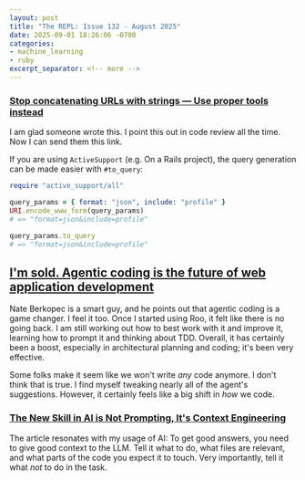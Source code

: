 ```yaml
---
layout: post
title: "The REPL: Issue 132 - August 2025"
date: 2025-09-01 18:26:06 -0700
categories:
- machine_learning
- ruby
excerpt_separator: <!-- more -->
---
```


### [Stop concatenating URLs with strings — Use proper tools instead](https://blog.arkency.com/stop-concatenating-urls-with-strings/)

I am glad someone wrote this. I point this out in code review all the time. Now I can send them this link.

If you are using `ActiveSupport` (e.g. On a Rails project), the query generation can be made easier with `#to_query`:

```ruby
require "active_support/all"

query_params = { format: "json", include: "profile" }
URI.encode_www_form(query_params)
# => "format=json&include=profile"

query_params.to_query
# => "format=json&include=profile"
```

## [I'm sold. Agentic coding is the future of web application development](https://bsky.app/profile/nateberkopec.bsky.social/post/3ltzswz5eob2x)

Nate Berkopec is a smart guy, and he points out that agentic coding is a game changer. I feel it too. Once I started using Roo, it felt like there is no going back. I am still working out how to best work with it and improve it, learning how to prompt it and thinking about TDD. Overall, it has certainly been a boost, especially in architectural planning and coding; it's been very effective.

Some folks make it seem like we won't write *any* code anymore. I don't think that is true. I find myself tweaking nearly all of the agent's suggestions. However, it certainly feels like a big shift in *how* we code.

### [The New Skill in AI is Not Prompting, It's Context Engineering](https://www.philschmid.de/context-engineering)

The article resonates with my usage of AI: To get good answers, you need to give good context to the LLM. Tell it what to do, what files are relevant, and what parts of the code you expect it to touch. Very importantly, tell it what *not* to do in the task.

